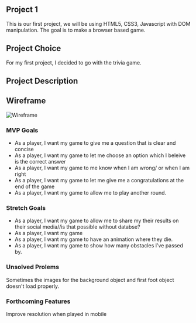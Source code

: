 ## Project 1
This is our first project, we will be using HTML5, CSS3, Javascript with DOM manipulation. The goal is to make a browser based game. 

## Project Choice
For my first project, I decided to go with the trivia game. 

## Project Description 

## Wireframe

<img src="https://i.imgur.com/dwoglej.png" alt="Wireframe"/>


### MVP Goals
<ul>
  <li>As a player, I want my game to give me a question that is clear and concise</li>
  <li>As a player, I want my game to let me choose an option which I beleive is the correct answer</li>
  <li>As a player, I want my game to me know when I am wrong/ or when I am right</li>
  <li>As a player, I want my game to let me give me a congratulations at the end of the game</li>
  <li>As a player, I want my game to allow me to play another round.</li>
</ul>
  
### Stretch Goals
<ul>
  <li>As a player, I want my game to allow me to share my their results on their social media//is that possible without databse?</li>
  <li>As a player, I want my game </li>
  <li>As a player, I want my game to have an animation where they die.</li>
  <li>As a player, I want my game to show how many obstacles I’ve passed by.</li>
</ul>

### Unsolved Prolems
<p>Sometimes the images for the background object and first foot object doesn't load properly. </p>

### Forthcoming Features
<p>Improve resolution when played in mobile</p>

